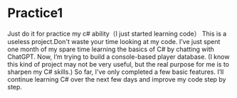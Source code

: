 # Practice1
Just do it for practice my c# ability（I just started learning code）
This is a useless project.Don't waste your time looking at my code.
I’ve just spent one month of my spare time learning the basics of C# by chatting with ChatGPT. Now, I’m trying to build a console-based player database.
(I know this kind of project may not be very useful, but the real purpose for me is to sharpen my C# skills.)
So far, I’ve only completed a few basic features. I’ll continue learning C# over the next few days and improve my code step by step.
